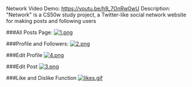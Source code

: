 Network
Video Demo: https://youtu.be/h9_7OnRw0wU
Description:
"Network" is a CS50w study project, a Twitter-like social network website for making posts and following users

###All Posts Page:
[![1.png](https://i.postimg.cc/904wHjfs/1.png)](https://postimg.cc/hQBtV6T0)

###Profile and Followers:
[![2.png](https://i.postimg.cc/J0bfYsLn/2.png)](https://postimg.cc/dZVNLtDP)

###Edit Profile
[![4.png](https://i.postimg.cc/RVpksxrw/4.png)](https://postimg.cc/bsbVrMwv)

###Edit Post
[![3.png](https://i.postimg.cc/NjMsZ6fS/3.png)](https://postimg.cc/XpR6Cy5k)

###Like and Dislike Function
[![likes.gif](https://i.postimg.cc/cH9cZKKF/likes.gif)](https://postimg.cc/BLFFBnBF)